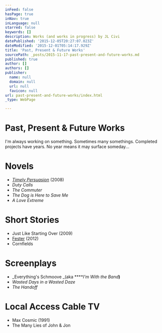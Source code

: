 ```yaml
---
inFeed: false
hasPage: true
inNav: true
inLanguage: null
starred: false
keywords: []
description: Works (and works in progress) by JL Civi
datePublished: '2015-12-05T20:27:07.023Z'
dateModified: '2015-12-01T05:14:17.929Z'
title: 'Past, Present & Future Works'
sourcePath: _posts/2015-11-17-past-present-and-future-works.md
published: true
author: []
authors: []
publisher:
  name: null
  domain: null
  url: null
  favicon: null
url: past-present-and-future-works/index.html
_type: WebPage

---
```

# Past, Present & Future Works

I'm always working on something.  Sometimes many somethings.  Completed projects have years. No year means it may surface someday...

# **Novels**

* _[Timely Persuasion][0]_ (2008)
* _Duty Calls_
* _The Commuter_
* _The Dog is Here to Save Me_
* _A Love Extreme_

# **Short Stories**

* Just Like Starting Over (2009)
* [Fester][1] (2012)
* Cornfields

# **Screenplays**

* _Everything's Schmoove _(aka ****_I'm With the Band_**)**
* _Wasted Days in a Wasted Daze_
* _The Handoff_

# **Local Access Cable TV**

* Max Cosmic (1991)
* The Many Lies of John & Jon

[0]: http://www.amazon.com/Timely-Persuasion-Jacob-LaCivita-ebook/dp/B0026ZOVHU/
[1]: http://www.amazon.com/Fester-Jacob-LaCivita-ebook/dp/B00E332OY0